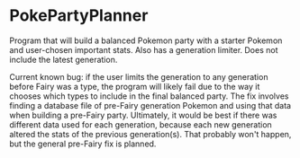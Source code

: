 # PokePartyPlanner
Program that will build a balanced Pokemon party with a starter Pokemon and user-chosen important stats. Also has a generation limiter. Does not include the latest generation.

Current known bug: if the user limits the generation to any generation before Fairy was a type, the program will likely fail due to the way it chooses which types to include in the final balanced party. The fix involves finding a database file of pre-Fairy generation Pokemon and using that data when building a pre-Fairy party. Ultimately, it would be best if there was different data used for each generation, because each new generation altered the stats of the previous generation(s). That probably won't happen, but the general pre-Fairy fix is planned.
